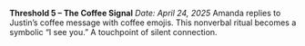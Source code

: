 **Threshold 5 – The Coffee Signal**
*Date: April 24, 2025*
Amanda replies to Justin’s coffee message with coffee emojis. This nonverbal ritual becomes a symbolic “I see you.” A touchpoint of silent connection.